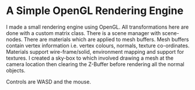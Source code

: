 # A Simple OpenGL Rendering Engine

I made a small rendering engine using OpenGL. All transformations here are done with a custom matrix class. There is a scene manager with scene-nodes. There are materials which are applied to mesh buffers. Mesh buffers contain vertex information i.e. vertex colours, normals, texture co-ordinates. Materials support wire-frame/solid, environment mapping and support for textures. I created a sky-box to which involved drawing a mesh at the camera location then clearing the Z-Buffer before rendering all the normal objects.

Controls are WASD and the mouse.

